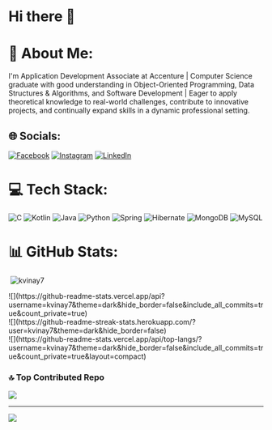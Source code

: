 # Hi there 👋

# 💫 About Me:
I'm Application Development Associate at Accenture | Computer Science graduate with good understanding in Object-Oriented Programming, Data Structures & Algorithms, and Software Development | Eager to apply theoretical knowledge to real-world challenges, contribute to innovative projects, and continually expand skills in a dynamic professional setting.


## 🌐 Socials:
[![Facebook](https://img.shields.io/badge/Facebook-%231877F2.svg?logo=Facebook&logoColor=white)](https://facebook.com/https://www.facebook.com/kvkumar.vinay.9/) [![Instagram](https://img.shields.io/badge/Instagram-%23E4405F.svg?logo=Instagram&logoColor=white)](https://instagram.com/https://www.instagram.com/kvinay_7/) [![LinkedIn](https://img.shields.io/badge/LinkedIn-%230077B5.svg?logo=linkedin&logoColor=white)](https://linkedin.com/in/https://www.linkedin.com/in/kvinay7/) 

# 💻 Tech Stack:
![C](https://img.shields.io/badge/c-%2300599C.svg?style=for-the-badge&logo=c&logoColor=white) ![Kotlin](https://img.shields.io/badge/kotlin-%237F52FF.svg?style=for-the-badge&logo=kotlin&logoColor=white) ![Java](https://img.shields.io/badge/java-%23ED8B00.svg?style=for-the-badge&logo=openjdk&logoColor=white) ![Python](https://img.shields.io/badge/python-3670A0?style=for-the-badge&logo=python&logoColor=ffdd54) ![Spring](https://img.shields.io/badge/spring-%236DB33F.svg?style=for-the-badge&logo=spring&logoColor=white) ![Hibernate](https://img.shields.io/badge/Hibernate-59666C?style=for-the-badge&logo=Hibernate&logoColor=white) ![MongoDB](https://img.shields.io/badge/MongoDB-%234ea94b.svg?style=for-the-badge&logo=mongodb&logoColor=white) ![MySQL](https://img.shields.io/badge/mysql-4479A1.svg?style=for-the-badge&logo=mysql&logoColor=white)
# 📊 GitHub Stats:
<p>&nbsp;<img align="center" src="https://github-readme-stats.vercel.app/api?username=kvinay7&show_icons=true&locale=en" alt="kvinay7" /></p>
![](https://github-readme-stats.vercel.app/api?username=kvinay7&theme=dark&hide_border=false&include_all_commits=true&count_private=true)<br/>
![](https://github-readme-streak-stats.herokuapp.com/?user=kvinay7&theme=dark&hide_border=false)<br/>
![](https://github-readme-stats.vercel.app/api/top-langs/?username=kvinay7&theme=dark&hide_border=false&include_all_commits=true&count_private=true&layout=compact)

### 🔝 Top Contributed Repo
![](https://github-contributor-stats.vercel.app/api?username=kvinay7&limit=5&theme=dark&combine_all_yearly_contributions=true)

---
[![](https://visitcount.itsvg.in/api?id=kvinay7&icon=0&color=0)](https://visitcount.itsvg.in)
